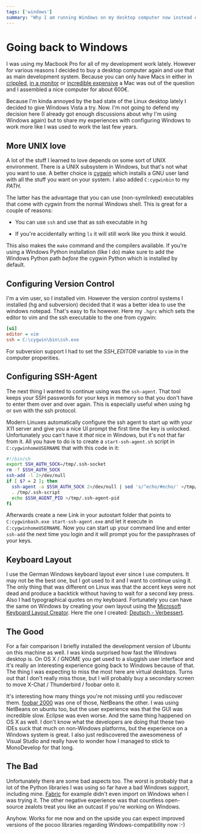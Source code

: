 ```yaml
---
tags: ['windows']
summary: "Why I am running Windows on my desktop computer now instead of ubuntu."
---
```


# Going back to Windows

I was using my Macbook Pro for all of my development work lately.
However for various reasons I decided to buy a desktop computer again
and use that as main development system. Because you can only have Macs
in either in [crippled](http://www.apple.com/macmini/), [in a monitor](http://www.apple.com/imac/) or [incredible expensive](http://www.apple.com/macpro/) a Mac was out of the question and I
assembled a nice computer for about 600€.

Because I'm kinda annoyed by the bad state of the Linux desktop lately I
decided to give Windows Vista a try. Now. I'm not going to defend my
decision here (I already got enough discussions about why I'm using
Windows again) but to share my experiences with configuring Windows to
work more like I was used to work the last few years.

## More UNIX love

A lot of the stuff I learned to love depends on some sort of UNIX
environment. There is a UNIX subsystem in Windows, but that's not what
you want to use. A better choice is [cygwin](http://www.cygwin.com/)
which installs a GNU user land with all the stuff you want on your
system. I also added `C: cygwin bin` to my *PATH*.

The latter has the advantage that you can use (non-symlinked)
executables that come with cygwin from the normal Windows shell. This is
great for a couple of reasons:

- You can use `ssh` and use that as ssh executable in hg

- If you're accidentally writing `ls` it will still work like you
think it would.

This also makes the `make` command and the compilers available. If
you're using a Windows Python installation (like I do) make sure to add
the Windows Python path *before* the cygwin Python which is installed by
default.

## Configuring Version Control

I'm a vim user, so I installed vim.  However the version control systems
I installed (hg and subversion) decided that it was a better idea to use
the windows notepad.  That's easy to fix however.  Here my `.hgrc` which
sets the editor to vim and the ssh executable to the one from cygwin:

```ini
[ui]
editor = vim
ssh = C:\cygwin\bin\ssh.exe
```

For subversion support I had to set the *SSH_EDITOR* variable to `vim`
in the computer properities.

## Configuring SSH-Agent

The next thing I wanted to continue using was the `ssh-agent`. That tool
keeps your SSH passwords for your keys in memory so that you don't have
to enter them over and over again. This is especially useful when using
hg or svn with the ssh protocol.

Modern Linuxes automatically configure the ssh agent to start up with
your X11 server and give you a nice UI prompt the first time the key is
unlocked.  Unfortunately you can't have it *that* nice in Windows, but
it's not that far from it.  All you have to do is to create a
`start-ssh-agent.sh` script in `C: cygwin home USERNAME` that with this
code in it:

```bash
#!/bin/sh
export SSH_AUTH_SOCK=/tmp/.ssh-socket
rm -f $SSH_AUTH_SOCK
ssh-add -l 2>/dev/null
if [ $? = 2 ]; then
  ssh-agent -a $SSH_AUTH_SOCK 2>/dev/null | sed 's/^echo/#echo/' >/tmp/.ssh-script
  . /tmp/.ssh-script
  echo $SSH_AGENT_PID >/tmp/.ssh-agent-pid
fi
```

Afterwards create a new Link in your autostart folder that points to
`C: cygwin bash.exe start-ssh-agent.exe` and let it execute in
`C: cygwin home USERNAME`. Now you can start up your command line and
enter `ssh-add` the next time you login and it will prompt you for the
passphrases of your keys.

## Keyboard Layout

I use the German Windows keyboard layout ever since I use computers. It
may not be the best one, but I got used to it and I want to continue
using it. The only thing that was different on Linux was that the accent
keys were not dead and produce a backtick without having to wait for a
second key press. Also I had typographical quotes on my keyboard.
Fortunately you can have the same on Windows by creating your own layout
using the [Microsoft Keyboard Layout Creator](http://www.microsoft.com/downloads/details.aspx?displaylang=en&FamilyID=8be579aa-780d-4253-9e0a-e17e51db2223).
Here the one I created: [Deutsch - Verbessert](http://paste.pocoo.org/show/108910/).

## The Good

For a fair comparison I briefly installed the development version of
Ubuntu on this machine as well. I was kinda surprised how fast the
Windows desktop is. On OS X / GNOME you get used to a sluggish user
interface and it's really an interesting experience going back to
Windows because of that. The thing I was expecting to miss the most here
are virtual desktops. Turns out that I don't really miss those, but I
will probably buy a secondary screen to move X-Chat / Thunderbird /
foobar onto it.

It's interesting how many things you're not missing until you rediscover
them. [foobar 2000](http://www.foobar2000.org/) was one of those,
NetBeans the other. I was using NetBeans on ubuntu too, but the user
experience was that the GUI was incredible slow. Eclipse was even worse.
And the same thing happened on OS X as well. I don't know what the
developers are doing that these two IDEs suck that much on non-Windows
platforms, but the experience on a Windows system is great. I also just
rediscovered the awesomeness of Visual Studio and really have to wonder
how I managed to stick to MonoDevelop for that long.

## The Bad

Unfortunately there are some bad aspects too. The worst is probably that
a lot of the Python libraries I was using so far have a bad Windows
support, including mine. [Fabric](http://pypi.python.org/pypi/Fabric)
for example didn't even import on Windows when I was trying it. The
other negative experience was that countless open-source zealots treat
you like an outcast if you're working on Windows.

Anyhow. Works for me now and on the upside you can expect improved
versions of the pocoo libraries regarding Windows-compatibility now :-)

